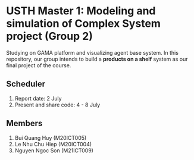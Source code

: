 # USTH Master 1: Modeling and simulation of Complex System project (Group 2)

Studying on GAMA platform and visualizing agent base system.
In this repository, our group intends to build a **products on a shelf** system
as our final project of the course.

## Scheduler

1. Report date: 2 July
2. Present and share code: 4 - 8 July

## Members

1. Bui Quang Huy (M20ICT005)
2. Le Nhu Chu Hiep (M20ICT004)
3. Nguyen Ngoc Son (M21ICT009)
